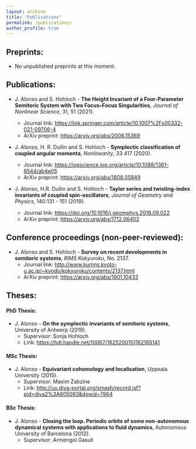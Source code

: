 ```yaml
---
layout: archive
title: "Publications"
permalink: /publications/
author_profile: true
---
```


## Preprints:

* No unpublished preprints at this moment.



## Publications:

* J. Alonso and S. Hohloch - **The Height Invariant of a Four-Parameter Semitoric System with Two Focus–Focus Singularities**, *Journal of Nonlinear Science*, 31, 51 (2021).
  * Journal link: https://link.springer.com/article/10.1007%2Fs00332-021-09706-4
  * ArXiv preprint: https://arxiv.org/abs/2006.15369

* J. Alonso, H. R. Dullin and S. Hohloch - **Symplectic classification of coupled angular momenta**, *Nonlinearity*, 33 417 (2020). 
  * Journal link: https://iopscience.iop.org/article/10.1088/1361-6544/ab4e05
  * ArXiv preprint: https://arxiv.org/abs/1808.05849 

* J. Alonso, H.R. Dullin and S. Hohloch - **Taylor series and twisting-index invariants of coupled spin-oscillators**, *Journal of Geometry and Physics*, 140:131 - 151 (2019).
  * Journal link: https://doi.org/10.1016/j.geomphys.2018.09.022
  * ArXiv preprint: https://arxiv.org/abs/1712.06402

## Conference proceedings (non-peer-reviewed):

* J. Alonso and S. Hohloch - **Survey on recent developments in semitoric systems**, *RIMS Kokyuroku*, No. 2137.
  * Journal link: http://www.kurims.kyoto-u.ac.jp/~kyodo/kokyuroku/contents/2137.html
  * ArXiv preprint: https://arxiv.org/abs/1901.10433



## Theses:

#### PhD Thesis: 

* J. Alonso - **On the symplectic invariants of semitoric systems**, University of Antwerp (2019).
  * Supervisor: Sonja Hohloch
  * Link: https://hdl.handle.net/10067/1625200151162165141

#### MSc Thesis:

* J. Alonso - **Equivariant cohomology and localisation**, Uppsala University (2015).
  * Supervisor: Maxim Zabzine
  * Link: http://uu.diva-portal.org/smash/record.jsf?pid=diva2%3A805093&dswid=7964

#### BSc Thesis:

* J. Alonso - **Closing the loop. Periodic orbits of some non-autonomous dynamical systems with applications to fluid dynamics**, Autonomous University of Barcelona (2012).
  * Supervisor: Armengol Gasull